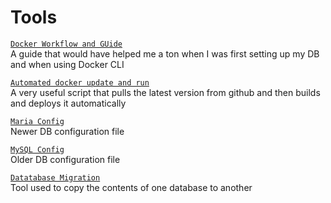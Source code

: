 # Tools

[`Docker Workflow and GUide`](./DOCKERWORKFLOW.md)  
A guide that would have helped me a ton when I was first setting up my DB and when using Docker CLI

[`Automated docker update and run`](./run_container)  
A very useful script that pulls the latest version from github and then builds and deploys it automatically

[`Maria Config`](./mariaConfig.py)  
Newer DB configuration file

[`MySQL Config`](./sqlConfig.py)  
Older DB configuration file

[`Datatabase Migration`](./mariaMigration.py)  
Tool used to copy the contents of one database to another  